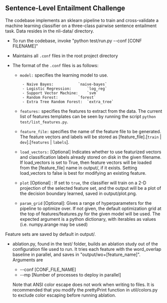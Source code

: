 Sentence-Level Entailment Challenge
---------------------------------------

The codebase implements an sklearn pipeline to train and cross-validate a
machine learning classifier on a three-class  pairwise sentence entailment
task.  Data resides in the nli-data/ directory.   

* To run the codebase, invoke "python test/run.py --conf [CONF FILENAME]"
* Maintains all `.conf` files in the root project directory

* The format of the `.conf` files is as follows:
    * `model:` specifies the learning model to use.  
    
	       - Naive Bayes:		    `naive-bayes`
	       - Logistic Regression: 	    `log_reg`
	       - Support Vector Machine:    `svm`
	       - Random Forest: 	    `forest`
	       - Extra Tree Random Forest:  `extra_tree`

    * `features:` specifies the features to extract from the data.  The current list of features templates can
         be seen by running the script `python test/list_features.py`.    
    * `feature_file:` specifies the name of the feature file to be generated. The feature vectors and labels will be stored as
      [feature_file].[`train` | `dev`].[`features` | `labels`].
    * `load_vectors:` [Optional] Indicates whether to use featurized
         vectors and classification labels already stored on disk in
         the given filename.  If load_vectors is set to True, then feature
         vectors will be loaded from the [feature_file] name in output/,
         if it exists.  Setting load_vectors to false is best for
         modifying an existing feature.  
    * `plot` [Optional] : If set to `true`, the classifier will train on a 2-D
         projection of the selected feature set, and the output will be a
         plot of the decision boundary learned, saved in output/plot.png.
    * `param_grid` [Optional]: Gives a range of hyperparameters for the pipeline to optimize over.  If not given, the default 
         optimization grid at the top of features/features.py for the given model will be used.  The expected argument is a 
         python dictionary, with iterables as values (i.e. numpy.arange may be used)

Feature sets are saved by default in output/.  

* ablation.py, found in the test/ folder, builds an ablation study out of
  the configuration file used to run.  It tries each feature 
  with the word_overlap baseline in parallel, and saves in
  "output/wo+[feature_name]".  Arguments are

	* --conf [CONF_FILE_NAME]
	* --mp 	[Number of processes to deploy in parallel]
 
  Note that ANSI color escape does not work when writing to files.  It is
  recommended that you modify the prettyPrint function in util/colors.py
  to exclude color escaping before running ablation.
